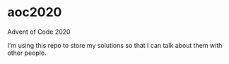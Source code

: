 # aoc2020
Advent of Code 2020

I'm using this repo to store my solutions so that I can talk about them with other people.